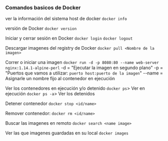 ### Comandos basicos de Docker

ver la información del sistema host de docker
`docker info`

versión de Docker
`docker version`

Iniciar y cerrar sesión en Docker
`docker login` `docker logout`

Descargar imagenes del registry de Docker
`docker pull <Nombre de la imagen>`

Correr o iniciar una imagen 
`docker run -d -p 8080:80 --name web-server nginx:1.14.1-alpine-perl`
-d =  "Ejecutar la imagen en segundo plano"
-p = "Puertos que vamos a utilizar: `puerto host:puerto de la imagen`"
--name = Asignarle un nombre fijo al contenedor en ejecución

Ver los contenedores en ejecución y/o detenido 
`docker ps`> Ver en ejecución
`docker ps -a`> Ver los detenidos

Detener contenedor
`docker stop <id/name>`

Remover contenedor:
`docker rm <id/name>`

Buscar las imagenes en remoto
`docker search <name image>`

Ver las que imagenes guardadas en su local
`docker images`